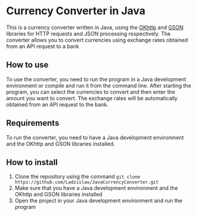 <h1>Currency Converter in Java</h1>
<p>This is a currency converter written in Java, using the <a href="https://square.github.io/okhttp/">OKhttp</a> and <a href="https://github.com/google/gson">GSON</a> libraries for HTTP requests and JSON processing respectively. The converter allows you to convert currencies using exchange rates obtained from an API request to a bank</p>
<h2>How to use</h2>
<p>To use the converter, you need to run the program in a Java development environment or compile and run it from the command line. After starting the program, you can select the currencies to convert and then enter the amount you want to convert. The exchange rates will be automatically obtained from an API request to the bank.</p>
<h2>Requirements</h2>
<p>To run the converter, you need to have a Java development environment and the OKhttp and GSON libraries installed.</p>
<h2>How to install</h2>
<ol>
  <li>Clone the repository using the command <code>git clone https://github.com/Ladzislau/JavaCurrencyConverter.git</code></li>
  <li>Make sure that you have a Java development environment and the OKhttp and GSON libraries installed</li>
  <li>Open the project in your Java development environment and run the program</li>
</ol>
